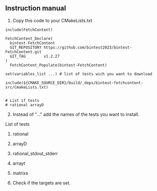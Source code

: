 ## Instruction manual

1) Copy this code to your CMakeLists.txt

```
include(FetchContent)

FetchContent_Declare(
  bintest-FetchContent
  GIT_REPOSITORY https://github.com/bintest2023/bintest-FetchContent.git
  GIT_TAG        v1.2.27
)
  FetchContent_Populate(bintest-FetchContent)

set(variables_list ...) # list of tests wich you want to download 

include(${CMAKE_SOURCE_DIR}/build/_deps/bintest-fetchcontent-src/CmakeLists.txt)


# List if tests
# rational arrayD 
```

2) Instead of "..." add the names of the tests you want to install.

List of tests

  1) rational
  2) arrayD
  3) rational_stdout_stderr
  4) arrayt
  5) matrixs


3) Check if the targets are set.



